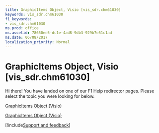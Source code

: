 ```yaml
---
title: GraphicItems Object, Visio [vis_sdr.chm61030]
keywords: vis_sdr.chm61030
f1_keywords:
- vis_sdr.chm61030
ms.prod: office
ms.assetid: 78650ee5-dc1e-4ad8-9db3-929b7e51c1ad
ms.date: 06/08/2017
localization_priority: Normal
---
```



# GraphicItems Object, Visio [vis_sdr.chm61030]

Hi there! You have landed on one of our F1 Help redirector pages. Please select the topic you were looking for below.

[GraphicItems Object (Visio)](http://msdn.microsoft.com/library/39874853-1bfd-667d-4107-011f5eaad94a.aspx)

[GraphicItems Object (Visio)](http://msdn.microsoft.com/library/89d0bbeb-ee45-50cc-490e-0af49d036ad1%28Office.15%29.aspx)

[!include[Support and feedback](~/includes/feedback-boilerplate.md)]